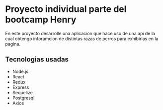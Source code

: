 # Proyecto individual parte del bootcamp Henry

En este proyecto desarrolle una aplicacion que hace uso de una api de la cual obtengo inforamcion de distintas razas de perros para exhibirlas en la pagina.

## Tecnologias usadas

- Node.js
- React
- Redux
- Express
- Sequelize
- Postgresql
- Axios
